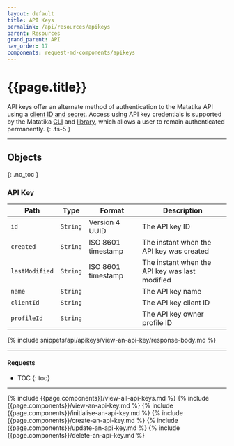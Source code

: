 ```yaml
---
layout: default
title: API Keys
permalink: /api/resources/apikeys
parent: Resources
grand_parent: API
nav_order: 17
components: request-md-components/apikeys
---
```


# {{page.title}}

API keys offer an alternate method of authentication to the Matatika API using a [client ID and secret](https://www.oauth.com/oauth2-servers/client-registration/client-id-secret/). Access using API key credentials is supported by the Matatika [CLI]({{site.baseurl}}/cli) and [library]({{site.baseurl}}/library), which allows a user to remain authenticated permanently.
{: .fs-5 }

---

## Objects
{: .no_toc }

### API Key

Path | Type | Format | Description
---- | ---- | ------ | -----------
`id` | `String` | Version 4 UUID | The API key ID
`created` | `String` | ISO 8601 timestamp | The instant when the API key was created
`lastModified` | `String` | ISO 8601 timestamp | The instant when the API key was last modified
`name` | `String` | | The API key name
`clientId` | `String` | | The API key client ID
`profileId` | `String` | | The API key owner profile ID

{% include snippets/api/apikeys/view-an-api-key/response-body.md %}

---

#### Requests

- TOC
{: toc}

---

{% include {{page.components}}/view-all-api-keys.md %}
{% include {{page.components}}/view-an-api-key.md %}
{% include {{page.components}}/initialise-an-api-key.md %}
{% include {{page.components}}/create-an-api-key.md %}
{% include {{page.components}}/update-an-api-key.md %}
{% include {{page.components}}/delete-an-api-key.md %}
